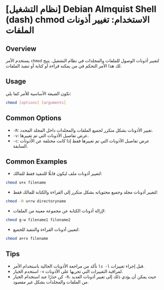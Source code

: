 # [نظام التشغيل] Debian Almquist Shell (dash) chmod الاستخدام: تغيير أذونات الملفات

## Overview
يستخدم الأمر `chmod` لتغيير أذونات الوصول للملفات والمجلدات في نظام التشغيل. يتيح لك هذا الأمر التحكم في من يمكنه قراءة أو كتابة أو تنفيذ الملفات.

## Usage
تكون الصيغة الأساسية للأمر كما يلي:
```bash
chmod [options] [arguments]
```

## Common Options
- `-R`: تغيير الأذونات بشكل متكرر لجميع الملفات والمجلدات داخل المجلد المحدد.
- `-v`: عرض تفاصيل الأذونات التي تم تغييرها.
- `-c`: عرض تفاصيل الأذونات التي تم تغييرها فقط إذا كانت مختلفة عن الأذونات السابقة.

## Common Examples
- لتغيير أذونات ملف ليكون قابلًا للتنفيذ فقط للمالك:
```bash
chmod u+x filename
```

- لتغيير أذونات مجلد وجميع محتوياته بشكل متكرر إلى القراءة والكتابة للمالك فقط:
```bash
chmod -R u+rw directoryname
```

- لإزالة أذونات الكتابة عن مجموعة معينة من الملفات:
```bash
chmod g-w filename1 filename2
```

- لتعيين أذونات القراءة والتنفيذ للجميع:
```bash
chmod a+rx filename
```

## Tips
- تأكد من مراجعة الأذونات الحالية باستخدام الأمر `ls -l` قبل إجراء تغييرات.
- استخدم الخيار `-v` لمراقبة التغييرات التي تجريها على الأذونات.
- كن حذرًا عند استخدام الخيار `-R`، حيث يمكن أن يؤدي ذلك إلى تغيير أذونات العديد من الملفات والمجلدات بشكل غير مقصود.
